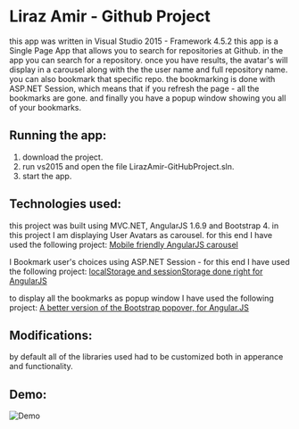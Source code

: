 ﻿# Liraz Amir - Github Project
 this app was written in Visual Studio 2015 - Framework 4.5.2
 this app is a Single Page App that allows you to search for repositories at Github.
 in the app you can search for a repository.
 once you have results, the avatar's will display in a carousel along with the the user name and full repository name.
 you can also bookmark that specific repo.
 the bookmarking is done with ASP.NET Session, which means that if you refresh the page - all the bookmarks are gone.
 and finally you have a popup window showing you all of your bookmarks.
 
 ## Running the app:
 1. download the project.
 2. run vs2015 and open the file LirazAmir-GitHubProject.sln.
 3. start the app.
 
 ## Technologies used:
 this project was built using MVC.NET, AngularJS 1.6.9 and Bootstrap 4.
 in this project I am displaying User Avatars as carousel.
 for this end I have used the following project:
 [Mobile friendly AngularJS carousel](https://github.com/revolunet/angular-carousel)
 
 I Bookmark user's choices using ASP.NET Session - for this end I have used the following project:
 [localStorage and sessionStorage done right for AngularJS](https://github.com/gsklee/ngStorage)
 
 to display all the bookmarks as popup window I have used the following project:
 [A better version of the Bootstrap popover, for Angular.JS](https://github.com/rubenv/angular-rt-popup)
 
 
 ## Modifications:
 by default all of the libraries used had to be customized both in apperance and functionality.
 
 ## Demo:
![Demo]( https://github.com/blakazulu/LirazAmirGithubProject/blob/master/lirazgithub.gif)
 


